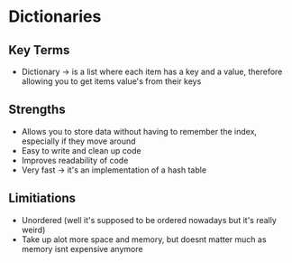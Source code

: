 # Dictionaries

## Key Terms
- Dictionary -> is a list where each item has a key and a value, therefore allowing you to get items value's from their keys

## Strengths
- Allows you to store data without having to remember the index, especially if they move around
- Easy to write and clean up code
- Improves readability of code
- Very fast -> it's an implementation of a hash table

## Limitiations
- Unordered (well it's supposed to be ordered nowadays but it's really weird)
- Take up alot more space and memory, but doesnt matter much as memory isnt expensive anymore
